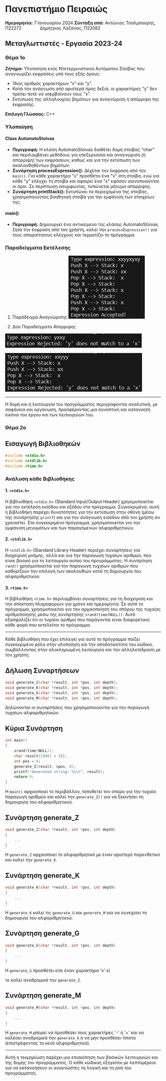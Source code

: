 # Πανεπιστήμιο Πειραιώς

**Ημερομηνία:** 7 Ιανουαρίου 2024
**Σύνταξη από:** Αντώνιος Τσαλμπούρης, Π22272
    Δημήτριος Λαζάνας, Π22082

## Μεταγλωττιστές - Εργασία 2023-24

### Θέμα 1ο

**Ζήτημα:** Υλοποίηση ενός Ντετερμινιστικού Αυτόματου Στοίβας που αναγνωρίζει εκφράσεις υπό τους εξής όρους:

- Ίδιος αριθμός χαρακτήρων “x” και “y”.
- Κατά την ανάγνωση από αριστερά προς δεξιά, οι χαρακτήρες “y” δεν πρέπει ποτέ να υπερβαίνουν τους “x”.
- Εκτύπωση της αλληλουχίας βημάτων για αναγνώριση ή απόρριψη της έκφρασης.

**Επιλογή Γλώσσας:** C++

### Υλοποίηση

#### Class AutomatoStoivas

- **Περιγραφή:** Η κλάση AutomatoStoivas διαθέτει δομή στοίβας “char” και περιλαμβάνει μεθόδους για επεξεργασία και αναγνώριση (ή απόρριψη) των εκφράσεων, καθώς και για την εκτύπωση των ακολουθηθέντων βημάτων.
- **Συνάρτηση processExpression():** Δέχεται την έκφραση από την `main()`. Για κάθε χαρακτήρα "x" προσθέτει ένα "x" στη στοίβα, ενώ για κάθε "y" ελέγχει τη στοίβα και αφαιρεί ένα "x" εφόσον ικανοποιούνται οι όροι. Σε περίπτωση ασυμφωνίας, τυπώνεται μήνυμα απόρριψης.
- **Συνάρτηση printStack():** Εκτυπώνει τα περιεχόμενα της στοίβας, χρησιμοποιώντας βοηθητική στοίβα για την εμφάνιση των στοιχείων της.

#### main()

- **Περιγραφή:** Δημιουργεί ένα αντικείμενο της κλάσης AutomatoStoivas, ζητά την έκφραση από τον χρήστη, καλεί την `processExpression()` για τους απαραίτητους ελέγχους και τερματίζει το πρόγραμμα.

### Παραδείγματα Εκτέλεσης

1. Παράδειγμα Αναγνώρισης
![Expression xxyyxyxy gets accepted](./screenshots/subject1_success.png)

2. Δύο Παραδείγματα Απόρριψης

![Expression yxxy gets rejected](./screenshots/subject1_reject.png)

![Expression xxyyy gets rejected](./screenshots/subject1_reject2.png)

---

Η δομή και η λειτουργία του προγράμματος περιγράφονται αναλυτικά, με σαφήνεια και οργάνωση, προσφέροντας μια συνοπτική και κατανοητή εικόνα του έργου και των λειτουργιών του.

### Θέμα 2ο

## Εισαγωγή Βιβλιοθηκών

```c
#include <stdio.h>
#include <stdlib.h>
#include <time.h>
```

### Ανάλυση κάθε Βιβλιοθήκης

#### 1. `<stdio.h>`
Η βιβλιοθήκη `<stdio.h>` (Standard Input/Output Header) χρησιμοποιείται για την εκτέλεση εισόδου και εξόδου στο πρόγραμμα. Συγκεκριμένα, αυτή η βιβλιοθήκη παρέχει δυνατότητες για την εκτύπωση στην οθόνη (μέσω της συνάρτησης `printf`) και για την ανάγνωση εισόδου από τον χρήστη αν χρειαστεί. Στο συγκεκριμένο πρόγραμμα, χρησιμοποιείται για την εμφάνιση μηνυμάτων και των παραγόμενων αλφαριθμητικών.

#### 2. `<stdlib.h>`
Η `<stdlib.h>` (Standard Library Header) περιέχει συναρτήσεις για διαχείριση μνήμης, αλλά και για την παραγωγή τυχαίων αριθμών, που είναι βασικό για τη λειτουργία αυτού του προγράμματος. Η συνάρτηση `rand()` χρησιμοποιείται για την παραγωγή τυχαίων αριθμών που καθορίζουν την επιλογή των ακολουθιών κατά τη δημιουργία του αλφαριθμητικού.

#### 3. `<time.h>`
Η βιβλιοθήκη `<time.h>` περιλαμβάνει συναρτήσεις για τη διαχείριση και την απόκτηση πληροφοριών για χρόνο και ημερομηνία. Σε αυτό το πρόγραμμα, χρησιμοποιείται για την αρχικοποίηση του σπόρου της τυχαίας αριθμοποίησης μέσω της συνάρτησης `srand(time(NULL))`. Αυτό εξασφαλίζει ότι οι τυχαίοι αριθμοί που παράγονται είναι διαφορετικοί κάθε φορά που εκτελείται το πρόγραμμα.


---

Κάθε βιβλιοθήκη που έχει επιλεγεί για αυτό το πρόγραμμα παίζει συγκεκριμένο ρόλο στην υλοποίηση και την αποδοτικότητα του κώδικα, συμβάλλοντας στην ολοκληρωμένη λειτουργία και την αλληλεπίδραση με τον χρήστη.

## Δήλωση Συναρτήσεων

```c
void generate_Z(char *result, int *pos, int depth);
void generate_K(char *result, int *pos, int depth);
void generate_G(char *result, int *pos, int depth);
void generate_M(char *result, int *pos, int depth);
```

Δηλώνονται οι συναρτήσεις που χρησιμοποιούνται για την παραγωγή τυχαίων αλφαριθμητικών.

## Κύρια Συνάρτηση

```c
int main()
{
    srand(time(NULL));
    char result[1000] = {0};
    int pos = 0;
    generate_Z(result, &pos, 0);
    printf("Generated string: %s\n", result);
    return 0;
}
```

Η `main()` αρχικοποιεί το περιβάλλον, τοποθετεί τον σπόρο για την τυχαία παραγωγή αριθμών και καλεί την `generate_Z()` για να ξεκινήσει τη δημιουργία του αλφαριθμητικού.

## Συνάρτηση generate_Z

```c
void generate_Z(char *result, int *pos, int depth)
{
    ...
}
```

Η `generate_Z` αρχικοποιεί το αλφαριθμητικό με έναν αριστερό παρενθετικό και καλεί την `generate_K`.

## Συνάρτηση generate_K

```c
void generate_K(char *result, int *pos, int depth)
{
    ...
}
```

Η `generate_K` καλεί τις `generate_G` και `generate_M` για να συνεχίσει τη δημιουργία του αλφαριθμητικού.

## Συνάρτηση generate_G

```c
void generate_G(char *result, int *pos, int depth)
{
    ...
}
```

Η `generate_G` προσθέτει είτε έναν χαρακτήρα 'v' εί

τε καλεί αναδρομικά την `generate_Z`.

## Συνάρτηση generate_M

```c
void generate_M(char *result, int *pos, int depth)
{
    ...
}
```

Η `generate_M` μπορεί να προσθέσει τους χαρακτήρες '-' ή '+' και να καλέσει αναδρομικά την `generate_K` ή να μην προσθέσει τίποτα (επιστρέφοντας το κενό αλφαριθμητικό).

---

Αυτή η τεκμηρίωση παρέχει μια επισκόπηση των βασικών λειτουργιών και της δομής του προγράμματος. Ο κάθε κώδικας εξηγείται με λεπτομέρεια για να κατανοήσουν οι αναγνώστες τη λογική και τη ροή του προγράμματος.

